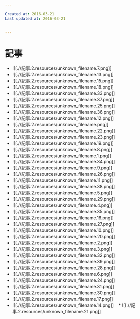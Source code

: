```yaml
---

Created at: 2016-03-21
Last updated at: 2016-03-21


---
```


# 記事


* ![[.//記事.2.resources/unknown_filename.7.png]]
* ![[.//記事.2.resources/unknown_filename.13.png]]
* ![[.//記事.2.resources/unknown_filename.15.png]]
* ![[.//記事.2.resources/unknown_filename.18.png]]
* ![[.//記事.2.resources/unknown_filename.33.png]]
* ![[.//記事.2.resources/unknown_filename.37.png]]
* ![[.//記事.2.resources/unknown_filename.25.png]]
* ![[.//記事.2.resources/unknown_filename.36.png]]
* ![[.//記事.2.resources/unknown_filename.12.png]]
* ![[.//記事.2.resources/unknown_filename.png]]
* ![[.//記事.2.resources/unknown_filename.22.png]]
* ![[.//記事.2.resources/unknown_filename.23.png]]
* ![[.//記事.2.resources/unknown_filename.19.png]]
* ![[.//記事.2.resources/unknown_filename.8.png]]
* ![[.//記事.2.resources/unknown_filename.1.png]]
* ![[.//記事.2.resources/unknown_filename.34.png]]
* ![[.//記事.2.resources/unknown_filename.9.png]]
* ![[.//記事.2.resources/unknown_filename.26.png]]
* ![[.//記事.2.resources/unknown_filename.11.png]]
* ![[.//記事.2.resources/unknown_filename.38.png]]
* ![[.//記事.2.resources/unknown_filename.5.png]]
* ![[.//記事.2.resources/unknown_filename.29.png]]
* ![[.//記事.2.resources/unknown_filename.4.png]]
* ![[.//記事.2.resources/unknown_filename.35.png]]
* ![[.//記事.2.resources/unknown_filename.16.png]]
* ![[.//記事.2.resources/unknown_filename.27.png]]
* ![[.//記事.2.resources/unknown_filename.10.png]]
* ![[.//記事.2.resources/unknown_filename.20.png]]
* ![[.//記事.2.resources/unknown_filename.2.png]]
* ![[.//記事.2.resources/unknown_filename.3.png]]
* ![[.//記事.2.resources/unknown_filename.32.png]]
* ![[.//記事.2.resources/unknown_filename.39.png]]
* ![[.//記事.2.resources/unknown_filename.28.png]]
* ![[.//記事.2.resources/unknown_filename.6.png]]
* ![[.//記事.2.resources/unknown_filename.24.png]]
* ![[.//記事.2.resources/unknown_filename.31.png]]
* ![[.//記事.2.resources/unknown_filename.30.png]]
* ![[.//記事.2.resources/unknown_filename.17.png]]
* ![[.//記事.2.resources/unknown_filename.14.png]]
   * ![[.//記事.2.resources/unknown_filename.21.png]]

